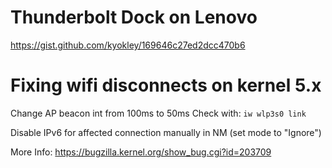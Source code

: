 # Thunderbolt Dock on Lenovo

https://gist.github.com/kyokley/169646c27ed2dcc470b6

# Fixing wifi disconnects on kernel 5.x

Change AP beacon int from 100ms to 50ms
Check with: `iw wlp3s0 link`

Disable IPv6 for affected connection manually in NM (set mode to "Ignore")

More Info: https://bugzilla.kernel.org/show_bug.cgi?id=203709
